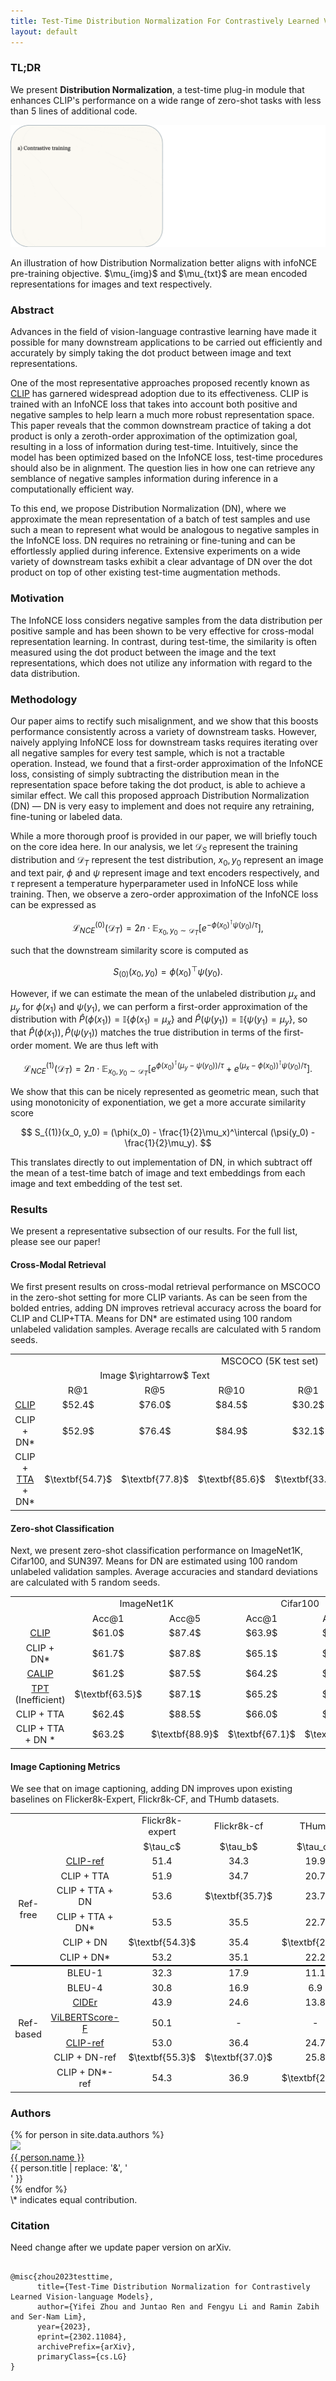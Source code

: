 ```yaml
---
title: Test-Time Distribution Normalization For Contrastively Learned Vision-language Models
layout: default
---
```


<script type="text/x-mathjax-config">
  MathJax.Hub.Config({tex2jax: {inlineMath: [['$','$'], ['\\(','\\)']]}});
</script>
<script
  src="https://cdn.mathjax.org/mathjax/latest/MathJax.js?config=TeX-AMS-MML_HTMLorMML"
  type="text/javascript">
</script>
<script src="https://polyfill.io/v3/polyfill.min.js?features=es6"></script>
<script src="https://cdn.jsdelivr.net/npm/mathjax@3/es5/tex-chtml-full.js" type="text/javascript"></script>

<style>
    td {
        text-align: center;
        font-size: 11pt;
    }

    a:hover {
        text-decoration: underline;
    }
</style>

### TL;DR

We present **Distribution Normalization**, a test-time plug-in module that enhances CLIP's performance on a wide range of zero-shot tasks with less than 5 lines of additional code.

<p align="center">
    <img src="images/dn.gif" alt="Image" />
    <figcaption>An illustration of how Distribution Normalization better aligns with infoNCE pre-training objective. $\mu_{img}$ and $\mu_{txt}$ are mean encoded representations for images and text respectively.</figcaption>
</p>

### Abstract

Advances in the field of vision-language contrastive learning have made it possible for many downstream applications to be carried out efficiently and accurately by simply taking the dot product between image and text representations.

One of the most representative approaches proposed recently known as [CLIP](https://arxiv.org/abs/2103.00020) has garnered widespread adoption due to its effectiveness. CLIP is trained with an InfoNCE loss that takes into account both positive and negative samples to help learn a much more robust representation space. This paper reveals that the common downstream practice of taking a dot product is only a zeroth-order approximation of the optimization goal, resulting in a loss of information during test-time. Intuitively, since the model has been optimized based on the InfoNCE loss, test-time procedures should also be in alignment. The question lies in how one can retrieve any semblance of negative samples information during inference in a computationally efficient way.

To this end, we propose Distribution Normalization (DN), where we approximate the mean representation of a batch of test samples and use such a mean to represent what would be analogous to negative samples in the InfoNCE loss. DN requires no retraining or fine-tuning and can be effortlessly applied during inference. Extensive experiments on a wide variety of downstream tasks exhibit a clear advantage of DN over the dot product on top of other existing test-time augmentation methods.

### Motivation

The InfoNCE loss considers negative samples from the data distribution per positive sample and has been shown to be very effective for cross-modal representation learning. In contrast, during test-time, the similarity is often measured using the dot product between the image and the text representations, which does not utilize any information with regard to the data distribution.

### Methodology

Our paper aims to rectify such misalignment, and we show that this boosts performance consistently across a variety of downstream tasks. However, naively applying InfoNCE loss for downstream tasks requires iterating over all negative samples for every test sample, which is not a tractable operation. Instead, we found that a first-order approximation of the InfoNCE loss, consisting of simply subtracting the distribution mean in the representation space before taking the dot product, is able to achieve a similar effect. We call this proposed approach Distribution Normalization (DN) &mdash; DN is very easy to implement and does not require any retraining, fine-tuning or labeled data.

While a more thorough proof is provided in our paper, we will briefly touch on the core idea here. In our analysis, we let $\mathcal{D}_S$ represent the training distribution and $\mathcal{D}_T$ represent the test distribution, $x_0, y_0$ represent an image and text pair, $\phi$ and $\psi$ represent image and text encoders respectively, and $\tau$ represent a temperature hyperparameter used in InfoNCE loss while training. Then, we observe a zero-order approximation of the InfoNCE loss can be expressed as

$$
    \mathcal{L}_{NCE}^{(0)}(\mathcal{D}_T) = 2n \cdot \mathbb{E}_{x_0, y_0 \sim \mathcal{D}_T} \left[e^{-\phi(x_0)^\intercal \psi(y_0)/\tau} \right],
$$

such that the downstream similarity score is computed as

$$
S_{(0)}(x_0, y_0) = \phi(x_0)^\top \psi(y_0).
$$

However, if we can estimate the mean of the unlabeled distribution $\mu_x$ and $\mu_y$ for $\phi(x_1)$ and $\psi(y_1)$, we can perform a first-order approximation of the distribution with $\widehat{P}(\phi(x_1)) = \mathbb{I}\{\phi(x_1) = \mu_x\}$ and $\widehat{P}(\psi(y_1)) = \mathbb{I}\{\psi(y_1) = \mu_y\}$, so that $\widehat{P}(\phi(x_1)), \widehat{P}(\psi(y_1))$ matches the true distribution in terms of the first-order moment. We are thus left with

$$
    \mathcal{L}_{NCE}^{(1)}(\mathcal{D}_T) = 2n \cdot \mathbb{E}_{x_0, y_0 \sim \mathcal{D}_T} \left[e^{\phi(x_0)^\intercal (\mu_y - \psi(y_0))/\tau} + e^{(\mu_x - \phi(x_0))^\intercal \psi(y_0)/\tau} \right].
$$

We show that this can be nicely represented as geometric mean, such that using monotonicity of exponentiation, we get a more accurate similarity score

$$
S_{(1)}(x_0, y_0) = (\phi(x_0) - \frac{1}{2}\mu_x)^\intercal (\psi(y_0) - \frac{1}{2}\mu_y).
$$

This translates directly to out implementation of DN, in which subtract off the mean of a test-time batch of image and text embeddings from each image and text embedding of the test set.

### Results

We present a representative subsection of our results. For the full list, please see our paper!

#### Cross-Modal Retrieval

We first present results on cross-modal retrieval performance on MSCOCO in the zero-shot setting for more CLIP variants. As can be seen from the bolded entries, adding DN improves retrieval accuracy across the board for CLIP and CLIP+TTA. Means for DN\* are estimated using 100 random unlabeled validation samples. Average recalls are calculated with 5 random seeds.

<table>
    <tr>
        <td style="text-align:center;"></td>
        <td colspan="6" style="text-align:center;">MSCOCO (5K test set)</td>
    </tr>
    <tr>
        <td style="text-align:center;"></td>
        <td colspan="3" style="text-align:center;">Image $\rightarrow$ Text</td>
        <td colspan="3" style="text-align:center;">Text $\rightarrow$ Image</td>
    </tr>
    <tr>
        <td style="text-align:center;"></td>
        <td style="text-align:center;">R@1</td>
        <td style="text-align:center;">R@5</td>
        <td style="text-align:center;">R@10</td>
        <td style="text-align:center;">R@1</td>
        <td style="text-align:center;">R@5</td>
        <td style="text-align:center;">R@10</td>
    </tr>
    <tr>
        <td style="text-align:center;"><a href="https://arxiv.org/abs/2103.00020" rel="noreferrer nofollow" target="_blank">CLIP</a></td>
        <td style="text-align:center;">$52.4$</td>
        <td style="text-align:center;">$76.0$</td>
        <td style="text-align:center;">$84.5$</td>
        <td style="text-align:center;">$30.2$</td>
        <td style="text-align:center;">$55.1$</td>
        <td style="text-align:center;">$66.4$</td>
    </tr>
    <tr>
        <td style="text-align:center;">CLIP + DN*</td>
        <td style="text-align:center;">$52.9$</td>
        <td style="text-align:center;">$76.4$</td>
        <td style="text-align:center;">$84.9$</td>
        <td style="text-align:center;">$32.1$</td>
        <td style="text-align:center;">$57.4$</td>
        <td style="text-align:center;">$68.3$</td>
    </tr>
    <tr>
        <td style="text-align:center;">CLIP + <a href="https://arxiv.org/abs/2303.16730" rel="noreferrer nofollow" target="_blank">TTA</a> + DN*</td>
        <td style="text-align:center;">$\textbf{54.7}$</td>
        <td style="text-align:center;">$\textbf{77.8}$</td>
        <td style="text-align:center;">$\textbf{85.6}$</td>
        <td style="text-align:center;">$\textbf{33.8}$</td>
        <td style="text-align:center;">$\textbf{59.4}$</td>
        <td style="text-align:center;">$\textbf{70.1}$</td>
    </tr>

</table>

#### Zero-shot Classification

Next, we present zero-shot classification performance on ImageNet1K, Cifar100, and SUN397. Means for DN are estimated using 100 random unlabeled validation samples. Average accuracies and standard deviations are calculated with 5 random seeds.

<table>
    <tr>
        <td style="text-align:center;"></td>
        <td colspan="2" style="text-align:center;">ImageNet1K</td>
        <td colspan="2" style="text-align:center;">Cifar100</td>
        <td colspan="2" style="text-align:center;">SUN397</td>
    </tr>
    <tr>
        <td style="text-align:center;"></td>
        <td style="text-align:center;">Acc@1</td>
        <td style="text-align:center;">Acc@5</td>
        <td style="text-align:center;">Acc@1</td>
        <td style="text-align:center;">Acc@5</td>
        <td style="text-align:center;">Acc@1</td>
        <td style="text-align:center;">Acc@5</td>
    </tr>
    <tr>
        <td style="text-align:center;"><a href="https://arxiv.org/abs/2103.00020" rel="noreferrer nofollow" target="_blank">CLIP</a></td>
        <td style="text-align:center;">$61.0$</td>
        <td style="text-align:center;">$87.4$</td>
        <td style="text-align:center;">$63.9$</td>
        <td style="text-align:center;">$88.7$</td>
        <td style="text-align:center;">$56.1$</td>
        <td style="text-align:center;">$89.4$</td>
    </tr>
    <tr>
        <td style="text-align:center;">CLIP + DN*</td>
        <td style="text-align:center;">$61.7$</td>
        <td style="text-align:center;">$87.8$</td>
        <td style="text-align:center;">$65.1$</td>
        <td style="text-align:center;">$89.4$</td>
        <td style="text-align:center;">$57.3$</td>
        <td style="text-align:center;">$90.2$</td>
    </tr>
    <tr>
        <td style="text-align:center;"><a href="https://arxiv.org/abs/2209.14169" rel="noreferrer nofollow" target="_blank">CALIP</a></td>
        <td style="text-align:center;">$61.2$</td>
        <td style="text-align:center;">$87.5$</td>
        <td style="text-align:center;">$64.2$</td>
        <td style="text-align:center;">$88.9$</td>
        <td style="text-align:center;">$56.1$</td>
        <td style="text-align:center;">$89.3$</td>
    </tr>
    <tr>
        <td style="text-align:center;"><a href="https://arxiv.org/abs/2209.07511" rel="noreferrer nofollow" target="_blank">TPT</a> (Inefficient)</td>
        <td style="text-align:center;">$\textbf{63.5}$</td>
        <td style="text-align:center;">$87.1$</td>
        <td style="text-align:center;">$65.2$</td>
        <td style="text-align:center;">$88.1$</td>
        <td style="text-align:center;">$\textbf{59.4}$</td>
        <td style="text-align:center;">$88.8$</td>
    </tr>
    <tr>
        <td style="text-align:center;">CLIP + TTA</td>
        <td style="text-align:center;">$62.4$</td>
        <td style="text-align:center;">$88.5$</td>
        <td style="text-align:center;">$66.0$</td>
        <td style="text-align:center;">$90.5$</td>
        <td style="text-align:center;">$56.9$</td>
        <td style="text-align:center;">$90.0$</td>
    </tr>
    <tr>
        <td style="text-align:center;">CLIP + TTA + DN *</td>
        <td style="text-align:center;">$63.2$</td>
        <td style="text-align:center;">$\textbf{88.9}$</td>
        <td style="text-align:center;">$\textbf{67.1}$</td>
        <td style="text-align:center;">$\textbf{90.7}$</td>
        <td style="text-align:center;">$58.1$</td>
        <td style="text-align:center;">$\textbf{90.7}$</td>
    </tr>
</table>

#### Image Captioning Metrics

We see that on image captioning, adding DN improves upon existing baselines on Flicker8k-Expert, Flickr8k-CF, and THumb datasets.

<table>
    <tr>
        <td colspan="2"></td>
        <td style="text-align:center;">Flickr8k-expert</td>
        <td style="text-align:center;">Flickr8k-cf</td>
        <td style="text-align:center;">THumb</td>
    </tr>
    <tr>
        <td colspan="2"></td>
        <td style="text-align:center;">$\tau_c$</td>
        <td style="text-align:center;">$\tau_b$</td>
        <td style="text-align:center;">$\tau_c$</td>
    </tr>
    <tr>
        <td rowspan="6">Ref-free</td>
        <td style="text-align:center;"><a href="https://arxiv.org/abs/2104.08718" rel="noreferrer nofollow" target="_blank">CLIP-ref</a></td>
        <td style="text-align:center;">51.4</td>
        <td style="text-align:center;">34.3</td>
        <td style="text-align:center;">19.9</td>
    </tr>
    <tr>
        <td style="text-align:center;">CLIP + TTA</td>
        <td style="text-align:center;">51.9</td>
        <td style="text-align:center;">34.7</td>
        <td style="text-align:center;">20.7</td>
    </tr>
    <tr>
        <td style="text-align:center;">CLIP + TTA + DN</td>
        <td style="text-align:center;">53.6</td>
        <td style="text-align:center;">$\textbf{35.7}$</td>
        <td style="text-align:center;">23.7</td>
    </tr>
    <tr>
        <td style="text-align:center;">CLIP + TTA + DN*</td>
        <td style="text-align:center;">53.5</td>
        <td style="text-align:center;">35.5</td>
        <td style="text-align:center;">22.7</td>
    </tr>
    <tr>
        <td style="text-align:center;">CLIP + DN</td>
        <td style="text-align:center;">$\textbf{54.3}$</td>
        <td style="text-align:center;">35.4</td>
        <td style="text-align:center;">$\textbf{23.5}$</td>
    </tr>
    <tr  style="border-bottom:2px solid black">
        <td style="text-align:center;">CLIP + DN*</td>
        <td style="text-align:center;">53.2</td>
        <td style="text-align:center;">35.1</td>
        <td style="text-align:center;">22.2</td>
    </tr>
    <tr>
        <td rowspan="9">Ref-based</td>
        <td style="text-align:center;">BLEU-1</td>
        <td style="text-align:center;">32.3</td>
        <td style="text-align:center;">17.9</td>
        <td style="text-align:center;">11.1</td>
    </tr>
    <tr>
        <td style="text-align:center;">BLEU-4</td>
        <td style="text-align:center;">30.8</td>
        <td style="text-align:center;">16.9</td>
        <td style="text-align:center;">6.9</td>
    </tr>
    <tr>
        <td style="text-align:center;"><a href="https://arxiv.org/abs/1411.5726" rel="noreferrer nofollow" target="_blank">CIDEr</a></td>
        <td style="text-align:center;">43.9</td>
        <td style="text-align:center;">24.6</td>
        <td style="text-align:center;">13.8</td>
    </tr>
    <tr>
        <td style="text-align:center;"><a href="https://arxiv.org/abs/1908.02265" rel="noreferrer nofollow" target="_blank">ViLBERTScore-F</a></td>
        <td style="text-align:center;">50.1</td>
        <td style="text-align:center;">-</td>
        <td style="text-align:center;">-</td>
    </tr>
    <tr>
        <td style="text-align:center;"><a href="https://arxiv.org/abs/2104.08718" rel="noreferrer nofollow" target="_blank">CLIP-ref</a></td>
        <td style="text-align:center;">53.0</td>
        <td style="text-align:center;">36.4</td>
        <td style="text-align:center;">24.7</td>
    </tr>
    <tr>
        <td style="text-align:center;">CLIP + DN-ref</td>
        <td style="text-align:center;">$\textbf{55.3}$</td>
        <td style="text-align:center;">$\textbf{37.0}$</td>
        <td style="text-align:center;">25.8</td>
    </tr>
    <tr>
        <td style="text-align:center;">CLIP + DN*-ref</td>
        <td style="text-align:center;">54.3</td>
        <td style="text-align:center;">36.9</td>
        <td style="text-align:center;">$\textbf{26.2}$</td>
    </tr>
</table>

### Authors

<div>
  <div style="text-align: left;">
  {% for person in site.data.authors %}
  <div class="person">
    <img src="{{ person.image }}" width=140 /><br>
    <a href="{{ person.url | relative_url }}">{{ person.name }}</a><br>
    <span>{{ person.title | replace: '&', '<br>' }}</span>
  </div>
  {% endfor %}
  </div>
</div>
\* indicates equal contribution.

### Citation

Need change after we update paper version on arXiv.

```

@misc{zhou2023testtime,
      title={Test-Time Distribution Normalization for Contrastively Learned Vision-language Models},
      author={Yifei Zhou and Juntao Ren and Fengyu Li and Ramin Zabih and Ser-Nam Lim},
      year={2023},
      eprint={2302.11084},
      archivePrefix={arXiv},
      primaryClass={cs.LG}
}

```
